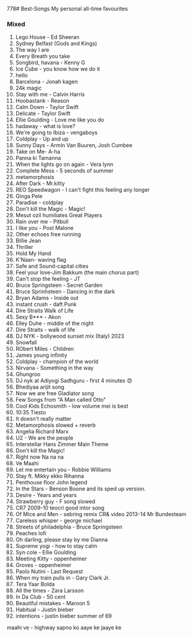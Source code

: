 778# Best-Songs
My personal all-time favourites


### Mixed
1. Lego House -  Ed Sheeran
2. Sydney Belfast (Gods and Kings)
3. The way I are
4. Every Breath you take
5. Songbird, havana - Kenny G
6. Ice Cube - you know how we do it
7. hello
8. Barcelona - Jonah kagen
9. 24k magic
10. Stay with me - Calvin Harris
11. Hoobastank - Reason
12. Calm Down - Taylor Swift
13. Delicate - Taylor Swift
14. Ellie Goulding - Love me like you do
15. hadaway - what is love?
16. We're going to Ibiza - vengaboys
17. Coldplay - Up and up
18. Sunny Days - Armin Van Buuren, Josh Cumbee
20. Take on Me- A-ha
21. Panna ki Tamanna
22. When the lights go on again - Vera lynn
23. Complete Mess - 5 seconds of summer
24. metamorphosis
25. After Dark - Mr.kitty
26. REO Speedwagon - I can't fight this feeling any longer
27. Ginga Pele
28. Paradise - coldplay
29. Don't kill the Magic - Magic!
30. Mesut ozil humiliates Great Players
31. Rain over me -  Pitbull
32. I like you - Post Malone
33. Other echoes free running
34. Billie Jean
35. Thriller
36. Hold My Hand
37. K'Naan- waving flag
38. Safe and Sound-capital cities
39. Feel your love-Jim Bakkum (the main chorus part)
40. Can't stop the feeling - JT
41. Bruce Springsteen - Secret Garden
42. Bruce Sprinhsteen - Dancing in the dark
43. Bryan Adams - Inside out
44. instant crush - daft Punk
45. Dire Straits Walk of Life
46. Sexy B*** - Akon
47. Elley Duhe - middle of the night
48. Dire Straits - walk of life
49. DJ NYK - bollywood sunset mix (Italy) 2023
50. Snowfall
51. RObert Miles - Children
52. James young infinity
53. Coldplay - champion of the world
54. Nirvana - Something in the way
55. Ghungroo
56. DJ nyk at  Adiyogi Sadhguru - first 4 minutes 😍
57. Bhediyaa arijit song
58. Now we are free Gladiator song
59. Few Songs from "A Man called Otto"
60. Cool Kids Echosmith - low volume mei is best
61. 10:35 Tiesto
62. It doesn't really matter
63. Metamorphosis slowed + reverb
64. Angelia Richard Marx
65. U2 - We are the people
66. Interstellar Hans Zimmer Main Theme
67. Don't kill the Magic!
68. Right now Na na na
69. Ve Maahi
70. Let me entertain you - Robbie Williams
71. Stay ft. Mikky ekko Rihanna
72. Penthouse floor John legend
73. In the Stars - Benson Boone and its sped up version.
74. Desire - Years and years
75. Strawberry guy -  F song slowed
76. CR7 2009-10 teocri good intor song
77. Of Mice and Men - sebring remix CR& video 2013-14 Mr Bundesteam
78. Careless whisper - george michael
79. Streets of philadelphia - Bruce Springsteen
80. Peaches lofi
81. Oh darling, please stay by me Dianna
82. Supreme yogi - how to stay calm
83. Syn cole - Ellie Goulding
84. Meeting Kitty - oppenheimer
85. Groves - oppenheimer
86. Paolo Nutini - Last Request
87. When my train pulls in - Gary Clark Jr.
88. Tera Yaar Bolda
89. All the times -  Zara Larsson
90. In Da Club - 50 cent
91. Beautiful mistakes - Maroon 5
92. Habitual - Justin bieber
93. intentions - justin bieber
summer of 69

maahi ve - highway
sapno ko aaye ke jaaye ke



